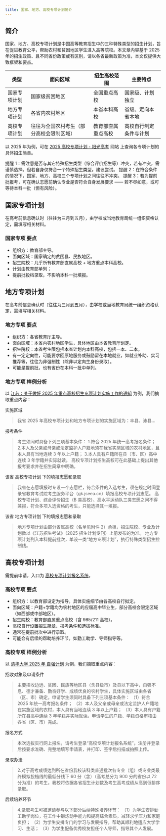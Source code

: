 ```yaml
---
title: 国家、地方、高校专项计划简介
---
```


## 简介

国家、地方、高校专项计划是中国高等教育招生中的三种特殊类型的招生计划，旨在促进教育公平，帮助农村和贫困地区学生进入高等院校。本文章内容基于 2025 年的招生政策、且不同省份政策或有区别，请以各省最新政策为准，本文仅提供大致框架和要点。

| 类型         | 面向区域                                 | 招生高校范围       | 主要特点               |
| ------------ | ---------------------------------------- | ------------------ | ---------------------- |
| 国家专项计划 | 国家级贫困地区                           | 全国重点高校       | 国家级、计划独立       |
| 地方专项计划 | 各省内农村地区                           | 本省本科高校       | 省级、定向本省本地     |
| 高校专项计划 | 往往为全国农村考生（部分高校会限制区域） | 教育部直属重点高校 | 高校自行制定条件与计划 |

以 2025 年为例，可在 [2025 高校专项计划 - 阳光高考](https://gaokao.chsi.com.cn/gkzt/gxzxjh2025) 网站 上查询各专项计划的具体招生简章。

提醒 1：需注意是否与其它特殊招生类型（综合评价招生等）冲突，若有冲突，需谨慎选择。但若自身仅符合一个特殊招生类型，建议尝试。
提醒 2：在符合条件的情况下，国家、地方、高校三个专项计划之间往往不冲突。
提醒 3：若为提前批报考，可在确认志愿前确认专业是否符合自身发展要求 —— 若不尽如意，或可等待本科一批（但有风险）。

## 国家专项计划

在高考前信息确认时（往往为三月到五月），由学校或当地教育局统一组织资格认定，需填写相关材料。

### 国家专项 要点

- 组织方：教育部主导。
- 面向区域：国家确定的贫困县、民族地区。
- 招生院校：几乎所有教育部直属高校 + 地方重点本科高校。
- 计划由教育部单列；
- 提前批投档录取，不影响本科一批填报。

## 地方专项计划

在高考前信息确认时（往往为三月到五月），由学校或当地教育局统一组织资格认定，需填写相关材料。

### 地方专项 要点

- 组织方：各省教育厅主导。
- 面向区域：本省内农村地区学生，具体地区由本省教育厅划定。
- 招生院校：本省考生限包括本省计划内本科高校，包括一本、二本。
- 有一定定向性，可能要求回原地服务或鼓励留在本地就业，如就业补助、实习推荐等，往往为非强制性（除非以定向生身份录取）。
- 可能是提前批，也有省份在本科一批中单列。

### 地方专项 样例分析

以 [江苏：关于做好 2025 年重点高校招生专项计划实施工作的通知](https://gaokao.chsi.com.cn/gkxx/zc/ss/202504/20250416/2293373791.html) 为例，我们摘取重点内容：

实施区域

> 我省 2025 年高校专项计划和地方专项计划的实施区域为：丰县、沛县...

报考条件

> 考生须同时具备下列三项基本条件： 1.符合 2025 年统一高考报名条件； 2.本人及父亲或母亲或法定监护人户籍地须在我省实施区域的农村地区，且本人具有当地连续 3 年以上户籍； 3.本人具有户籍所在县（市、区）高中连续 3 年学籍并实际就读。
> 高校专项计划招生高校可在此基础上提出其他报考要求并在招生简章中明确。

该省 高校专项计划 下的填报志愿和录取

> 我省在志愿填报时专设一个志愿栏，符合条件的入选考生，须在规定时间登录省教育考试院考生服务平台（gk.jseea.cn）填报高校专项计划志愿。
> 高校专项计划、综合评价招生（B 类高校）、高水平运动队三类志愿之间不得兼报，符合多项入选资格的考生，只能选择其一填报。

该省 地方专项计划 下的填报志愿和录取

> 地方专项计划由部分省属高校（名单见附件 2）承担，招生院校、专业及计划数以《江苏招生考试》（2025 招生计划专刊）上册发布的为准。
> 地方专项计划列入本科提前批次，单设一类“地方专项计划”，执行特殊类型招生控制线。

## 高校专项计划

需提前申请，入口为 [高校专项计划报名系统](https://gaokao.chsi.com.cn/gxzxbm/)。

### 高校专项 要点

- 组织方：以教育部设定为指导，具体实施细节由各高校自行拟定。
- 面向区域：户籍+学籍均为农村地区的应届高中毕业生，部分高校会限定区域（如西部或中部地区）。
- 招生院校：教育部直属重点高校（含 985/211 高校）。
- 高校自行设置招生简章、报考条件和选拔标准。
- 通常在提前批次中进行录取。
- 可能会有后续的帮助培养环节，如勤工助学、导师指导等。

### 高校专项 样例分析

以 [清华大学 2025 年 自强计划](https://gaokao.chsi.com.cn/gkxx/ncdzjz/202504/20250402/2293369329.html) 为例，我们摘取重点内容：

招收对象及申请条件

> 主要招收边远、贫困、民族等地区县（含县级市）及县以下高中，自强不息、德才兼备、勤奋好学、成绩优良的农村学生，具体实施区域由各省（区、市）确定。申请学生须同时具备下列三项基本条件：
> （1）符合 2025 年统一高考报名条件；
> （2）本人及父亲或母亲或法定监护人户籍地在实施区域的农村，本人具有当地连续 3 年以上户籍；
> （3）本人具有户籍所在县高中连续 3 年学籍并实际就读。申请学生的户籍、学籍资格审核由各省（区、市）完成。

报名方式

> 本次选拔实行网上报名，请考生登录“高校专项计划报名系统”，注册并登录后按要求准确、完整地填写申请表，并打印、签字后扫描或拍照上传。

录取办法

> 2.对于高考成绩达到所在省份我校该科类普通批次各专业（组）或专业类最终模拟投档线的最低分线下 60 分（含）（高考总分为 900 分的省份以 72 分为准）的考生，我校将依据各省招生计划数及考生高考成绩从高到低排序录取。

后续培养环节

> 4.录取考生可被邀请参与以下部分后续特殊培养环节：
> （1）为学生安排勤工助学岗位，在工作中锻炼动手能力和提高综合素质，减轻求学压力和家庭负担；
> （2）为学生安排专门的学习与发展指导，帮助其顺利地适应大学学习、生活；
> （3）为学生配备优秀校友担任个人导师，指导其个人发展。
